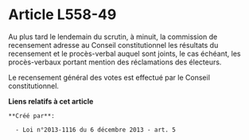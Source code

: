 # Article L558-49

Au plus tard le lendemain du scrutin, à minuit, la commission de recensement adresse au Conseil constitutionnel les résultats
du recensement et le procès-verbal auquel sont joints, le cas échéant, les procès-verbaux portant mention des réclamations
des électeurs. 

Le recensement général des votes est effectué par le Conseil constitutionnel.

**Liens relatifs à cet article**

	**Créé par**:

	  - Loi n°2013-1116 du 6 décembre 2013 - art. 5

